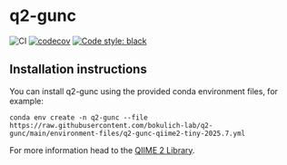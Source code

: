 # q2-gunc
![CI](https://github.com/bokulich-lab/q2-gunc/actions/workflows/ci.yaml/badge.svg)
[![codecov](https://codecov.io/gh/bokulich-lab/q2-gunc/graph/badge.svg?token=hE1Qmv0tzQ)](https://codecov.io/gh/bokulich-lab/q2-gunc)
[![Code style: black](https://img.shields.io/badge/code%20style-black-000000.svg)](https://github.com/psf/black)

## Installation instructions

You can install q2-gunc using the provided conda environment files, for example:

```shell
conda env create -n q2-gunc --file  https://raw.githubusercontent.com/bokulich-lab/q2-gunc/main/environment-files/q2-gunc-qiime2-tiny-2025.7.yml
```

For more information head to the [QIIME 2 Library](https://library.qiime2.org/plugins/caporaso-lab/q2-gunc).
